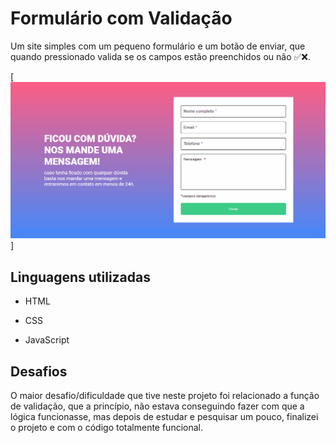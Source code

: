 # Formulário com Validação

Um site simples com um pequeno formulário e um botão de enviar, que quando pressionado valida se os campos estão preenchidos ou não ✅❌.

[<img src="./gif-formulario.gif">]

## Linguagens utilizadas

- HTML

- CSS

- JavaScript

## Desafios

O maior desafio/dificuldade que tive neste projeto foi relacionado a função de validação, que a princípio, não estava conseguindo fazer com que a lógica funcionasse, mas depois de estudar e pesquisar um pouco, finalizei o projeto e com o código totalmente funcional.
